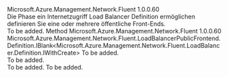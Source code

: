 <Type Name="IWithPublicFrontend" FullName="Microsoft.Azure.Management.Network.Fluent.LoadBalancer.Definition.IWithPublicFrontend">
  <TypeSignature Language="C#" Value="public interface IWithPublicFrontend" />
  <TypeSignature Language="ILAsm" Value=".class public interface auto ansi abstract IWithPublicFrontend" />
  <TypeSignature Language="DocId" Value="T:Microsoft.Azure.Management.Network.Fluent.LoadBalancer.Definition.IWithPublicFrontend" />
  <TypeSignature Language="VB.NET" Value="Public Interface IWithPublicFrontend" />
  <TypeSignature Language="F#" Value="type IWithPublicFrontend = interface" />
  <AssemblyInfo>
    <AssemblyName>Microsoft.Azure.Management.Network.Fluent</AssemblyName>
    <AssemblyVersion>1.0.0.60</AssemblyVersion>
  </AssemblyInfo>
  <Interfaces />
  <Docs>
    <summary>
            Die Phase ein Internetzugriff Load Balancer Definition ermöglichen definieren Sie eine oder mehrere öffentliche Front-Ends.
            </summary>
    <remarks>To be added.</remarks>
  </Docs>
  <Members>
    <Member MemberName="DefinePublicFrontend">
      <MemberSignature Language="C#" Value="public Microsoft.Azure.Management.Network.Fluent.LoadBalancerPublicFrontend.Definition.IBlank&lt;Microsoft.Azure.Management.Network.Fluent.LoadBalancer.Definition.IWithCreate&gt; DefinePublicFrontend (string name);" />
      <MemberSignature Language="ILAsm" Value=".method public hidebysig newslot virtual instance class Microsoft.Azure.Management.Network.Fluent.LoadBalancerPublicFrontend.Definition.IBlank`1&lt;class Microsoft.Azure.Management.Network.Fluent.LoadBalancer.Definition.IWithCreate&gt; DefinePublicFrontend(string name) cil managed" />
      <MemberSignature Language="DocId" Value="M:Microsoft.Azure.Management.Network.Fluent.LoadBalancer.Definition.IWithPublicFrontend.DefinePublicFrontend(System.String)" />
      <MemberSignature Language="VB.NET" Value="Public Function DefinePublicFrontend (name As String) As IBlank(Of IWithCreate)" />
      <MemberSignature Language="F#" Value="abstract member DefinePublicFrontend : string -&gt; Microsoft.Azure.Management.Network.Fluent.LoadBalancerPublicFrontend.Definition.IBlank&lt;Microsoft.Azure.Management.Network.Fluent.LoadBalancer.Definition.IWithCreate&gt;" Usage="iWithPublicFrontend.DefinePublicFrontend name" />
      <MemberType>Method</MemberType>
      <AssemblyInfo>
        <AssemblyName>Microsoft.Azure.Management.Network.Fluent</AssemblyName>
        <AssemblyVersion>1.0.0.60</AssemblyVersion>
      </AssemblyInfo>
      <ReturnValue>
        <ReturnType>Microsoft.Azure.Management.Network.Fluent.LoadBalancerPublicFrontend.Definition.IBlank&lt;Microsoft.Azure.Management.Network.Fluent.LoadBalancer.Definition.IWithCreate&gt;</ReturnType>
      </ReturnValue>
      <Parameters>
        <Parameter Name="name" Type="System.String" />
      </Parameters>
      <Docs>
        <param name="name">To be added.</param>
        <summary>To be added.</summary>
        <returns>To be added.</returns>
        <remarks>To be added.</remarks>
      </Docs>
    </Member>
  </Members>
</Type>
